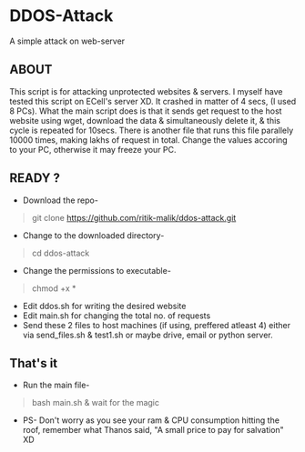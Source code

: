 # DDOS-Attack
A simple attack on web-server
## ABOUT
This script is for attacking unprotected websites & servers. I myself have tested this script on ECell's server XD. It crashed in matter of 4 secs, (I used 8 PCs). What the main script does is that it sends get request to the host website using wget, download the data & simultaneously delete it, & this cycle is repeated for 10secs. There is another file that runs this file parallely 10000 times, making lakhs of request in total. Change the values accoring to your PC, otherwise it may freeze your PC.
## READY ?
* Download the repo- 
> git clone https://github.com/ritik-malik/ddos-attack.git
* Change to the downloaded directory-
> cd ddos-attack
* Change the permissions to executable-
> chmod +x *
* Edit ddos.sh for writing the desired website
* Edit main.sh for changing the total no. of requests
* Send these 2 files to host machines (if using, preffered atleast 4) either via send_files.sh & test1.sh or maybe drive, email or python server.
## That's it 
* Run the main file-
> bash main.sh
& wait for the magic
* PS- Don't worry as you see your ram & CPU consumption hitting the roof, remember what Thanos said, "A small price to pay for salvation" XD
